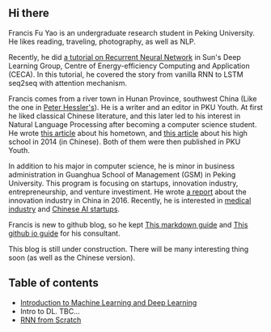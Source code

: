 ## Hi there

Francis Fu Yao is an undergraduate research student in Peking University. He likes reading, traveling, photography, as well as NLP.

Recently, he did [a tutorial on Recurrent Neural Network](https://francix.github.io/images/RNNfromScratch_fuyao.pdf) in Sun's Deep Learning Group, Centre of Energy-efficiency Computing and Application (CECA). In this tutorial, he covered the story from vanilla RNN to LSTM seq2seq with attention mechanism.

Francis comes from a river town in Hunan Province, southwest China (Like the one in [Peter Hessler's](http://www.goodreads.com/book/show/94053.River_Town)). He is a writer and an editor in PKU Youth. At first he liked classical Chinese literature, and this later led to his interest in Natural Language Processing after becoming a computer science student. He wrote [this article](https://mp.weixin.qq.com/s?__biz=MzA3NzAzMDEyNg==&mid=207701708&idx=1&sn=af6c76946c417c67ea0a9ec4ed609d6a&mpshare=1&scene=1&srcid=YTwnivIRJqtg1DPiWP6P&key=881e642d936f5123f1432c5de5c5145a775b510776e49537be0aa1d0f9f76e8bbb23f9c219c34fe26a6e8895f21200a8d99784a729d201c5697972d8ca661f0b5460377ce517f4a06a49b04c5207130b&ascene=0&uin=MjgzMjI2NjM4NA%3D%3D&devicetype=iMac+MacBookPro12%2C1+OSX+OSX+10.12.2+build(16C67)&version=12020010&nettype=WIFI&fontScale=100&pass_ticket=bMBmDNNw3zN8TAJ1yHz%2BlOI6hp9o5REtvH5ebc0cGecpTeOr%2B%2FO4BL1eeO6E5B9R) about his hometown, and [this article](https://mp.weixin.qq.com/s?__biz=MzA3NzAzMDEyNg==&mid=400112806&idx=1&sn=dba54d1e2d155b907a509930876df54f&mpshare=1&scene=1&srcid=1025rTqEKRU5aEBp5DplADjl&key=0054166caf6e68314f6c001271b87424fc9ad91983859a3c7c3c156708b79fa754e8fbe38314284289d6cf1d4e4e51cc4c180764474fc8a406d56d63e7eb3a2d286a7abd57d645fcb92edfa452075d7e&ascene=0&uin=MjgzMjI2NjM4NA%3D%3D&devicetype=iMac+MacBookPro12%2C1+OSX+OSX+10.12.2+build(16C67)&version=12020610&nettype=WIFI&fontScale=100&pass_ticket=0mNA7TJZaFXmisouHj5Pyc6k5krPTRZlKwGfbDHtMMjACYvoA2Ete3ngwNtTfWv3) about his high school in 2014 (in Chinese). Both of them were then published in PKU Youth.

In addition to his major in computer science, he is minor in business administration in Guanghua School of Management (GSM) in Peking University. This program is focusing on startups, innovation industry, entrepreneurship, and venture investiment. He wrote [a report](https://francix.github.io/images/the%20chinese%20innovation%20industry.pdf) about the innovation industry in China in 2016. Recently, he is interested in [medical industry](https://francix.github.io/images/OnePic.pdf) and [Chinese AI startups](https://francix.github.io/summary_AI).

Francis is new to github blog, so he kept [This markdown guide](https://francix.github.io/guide) and [This github io guide](https://guides.github.com/features/pages/) for his consultant.

This blog is still under construction. There will be many interesting thing soon (as well as the Chinese version).

## Table of contents

- [Introduction to Machine Learning and Deep Learning](https://francix.github.io/intro_ml.md)
- Intro to DL. TBC...
- [RNN from Scratch](https://francix.github.io/images/RNNfromScratch_fuyao.pdf) 
